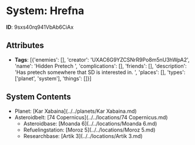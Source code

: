 # System: Hrefna

**ID**: 9sxs40rq941VbAb6CiAx

## Attributes
- **Tags**: [{'enemies': [], 'creator': 'UXAC6G9YZCSNrR9Po8m5nU3hWpA2', 'name': 'Hidden Pretech ', 'complications': [], 'friends': [], 'description': 'Has pretech somewhere that SD is interested in. ', 'places': [], 'types': ['planet', 'system'], 'things': []}]

## System Contents
- Planet: [Kar Xabaina](../../planets/Kar Xabaina.md)
- Asteroidbelt: [74 Copernicus](../../locations/74 Copernicus.md)
  - Asteroidbase: [Moanda 6](../../locations/Moanda 6.md)
  - Refuelingstation: [Moroz 5](../../locations/Moroz 5.md)
  - Researchbase: [Artik 3](../../locations/Artik 3.md)


